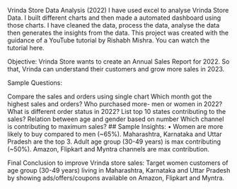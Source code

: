 Vrinda Store Data Analysis (2022)
I have used excel to analyse Vrinda Store Data. I built different charts and then made a automated dashboard using those charts. I have cleaned the data, process the data, analyse the data then generates the insights from the data. This project was created with the guidance of a YouTube tutorial by Rishabh Mishra. You can watch the tutorial here.

Objective:
Vrinda Store wants to create an Annual Sales Report for 2022. So that, Vrinda can understand their customers and grow more sales in 2023.

Sample Questions:

Compare the sales and orders using single chart
Which month got the highest sales and orders?
Who purchased more- men or women in 2022?
What is different order status in 2022?
List top 10 states contributing to the sales?
Relation between age and gender based on number
Which channel is contributing to maximum sales? ## Sample Insights: • Women are more likely to buy compared to men (~65%).
Maharashtra, Karnataka and Uttar Pradesh are the top 3.
Adult age group (30-49 years) is max contributing (~50%).
Amazon, Flipkart and Myntra channels are max contribution.


Final Conclusion to improve Vrinda store sales:
Target women customers of age group (30-49 years) living in Maharashtra, Karnataka and Uttar Pradesh by showing ads/offers/coupons available on Amazon, Flipkart and Myntra.

